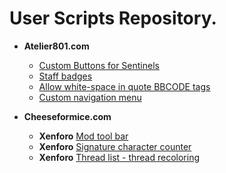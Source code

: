 # User Scripts Repository.

- **Atelier801.com**  
	- [Custom Buttons for Sentinels](https://github.com/Jordy19/UserScripts/blob/master/Atelier801.com/Custom_buttons_sentinel.user.js)  
	- [Staff badges](https://github.com/Jordy19/UserScripts/blob/master/Atelier801.com/Staff_badges.user.js)  
	- [Allow white-space in quote BBCODE tags](https://github.com/Jordy19/UserScripts/blob/master/Atelier801.com/Whitespace_in_quote_tags.user.js)  
	- [Custom navigation menu](https://github.com/Jordy19/UserScripts/blob/master/Atelier801.com/custom_navigation_menu.user.js)  

- **Cheeseformice.com**  
	- **Xenforo** [Mod tool bar](https://github.com/Jordy19/UserScripts/blob/master/Cheeseformice.com/Xenforo_Mod_tool_bar.user)  
	- **Xenforo** [Signature character counter](https://github.com/Jordy19/UserScripts/blob/master/Cheeseformice.com/Xenforo_signature_character_counter.user)  
	- **Xenforo** [Thread list - thread recoloring](https://github.com/Jordy19/UserScripts/blob/master/Cheeseformice.com/Xenforo_thread_list_styler.user)  
